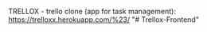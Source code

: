 TRELLOX - trello clone (app for task management): https://trelloxx.herokuapp.com/%23/
"# Trellox-Frontend" 
